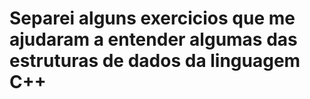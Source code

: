 # Separei alguns exercicios que me ajudaram a entender algumas das estruturas de dados da linguagem C++
